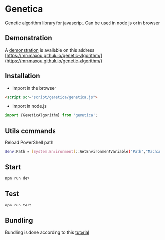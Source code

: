 # Genetica

Genetic algorithm library for javascript.
Can be used in node js or in browser

## Demonstration

A [demonstration](https://mmmaxou.github.io/genetic-algorithm/) is available on this address [https://mmmaxou.github.io/genetic-algorithm/](https://mmmaxou.github.io/genetic-algorithm/)

## Installation

- Import in the browser

```html
<script scr="script/genetica/genetica.js">
```

- Import in node.js

```javascript
import {GeneticAlgorithm} from 'genetica';
```

## Utils commands

Reload PowerShell path

```bash
$env:Path = [System.Environment]::GetEnvironmentVariable("Path","Machine") + ";" + [System.Environment]::GetEnvironmentVariable("Path","User")
```

## Start

```bash
npm run dev
```

## Test

```bash
npm run test
```

## Bundling

Bundling is done according to this [tutorial](https://marcobotto.com/blog/compiling-and-bundling-typescript-libraries-with-webpack/)
